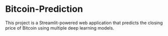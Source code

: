 # Bitcoin-Prediction
This project is a Streamlit-powered web application that predicts the closing price of Bitcoin using multiple deep learning models.
